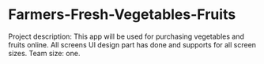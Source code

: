 # Farmers-Fresh-Vegetables-Fruits
Project description: This app will be used for purchasing vegetables and fruits online. All screens UI design part has done and supports for all screen sizes.
Team size: one.
